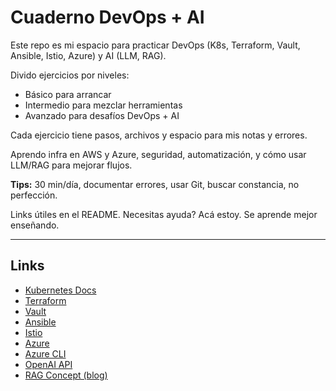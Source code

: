 # Cuaderno DevOps + AI

Este repo es mi espacio para practicar DevOps (K8s, Terraform, Vault, Ansible, Istio, Azure) y AI (LLM, RAG).

Divido ejercicios por niveles:

- Básico para arrancar  
- Intermedio para mezclar herramientas  
- Avanzado para desafíos DevOps + AI  

Cada ejercicio tiene pasos, archivos y espacio para mis notas y errores.

Aprendo infra en AWS y Azure, seguridad, automatización, y cómo usar LLM/RAG para mejorar flujos.

**Tips:** 30 min/día, documentar errores, usar Git, buscar constancia, no perfección.

Links útiles en el README. Necesitas ayuda? Acá estoy. Se aprende mejor enseñando.

---

## Links

- [Kubernetes Docs](https://kubernetes.io/docs/)  
- [Terraform](https://www.terraform.io/docs)  
- [Vault](https://learn.hashicorp.com/vault)  
- [Ansible](https://docs.ansible.com/)  
- [Istio](https://istio.io/latest/docs/)  
- [Azure](https://learn.microsoft.com/azure/)  
- [Azure CLI](https://learn.microsoft.com/cli/azure/)  
- [OpenAI API](https://platform.openai.com/docs/)  
- [RAG Concept (blog)](https://www.pinecone.io/learn/rag/)
